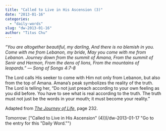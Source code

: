 ```yaml
---
title: "Called to Live in His Ascension (3)"
date: "2013-01-16"
categories: 
  - "daily-words"
slug: "dw-2013-01-16"
author: "Titus Chu"
---
```


_“You are altogether beautiful, my darling,_ _And there is no blemish in you._ _Come with me from Lebanon, my bride,_ _May you come with me from Lebanon._ _Journey down from the summit of Amana,_ _From the summit of Senir and Hermon,_ _From the dens of lions,_ _From the mountains of leopards.”_ _— Song of Songs 4:7-8_

The Lord calls His seeker to come with Him not only from Lebanon, but also from the top of Amana. Amana’s peak symbolizes the reality of the truth. The Lord is telling her, “Do not just preach according to your own feeling as you did before. You have to see what is real according to the truth. The truth must not just be the words in your mouth; it must become your reality.”

Adapted from _[The Journey of Life,](/book-journey "Go to the listing for this book.")_ page 232.

Tomorrow: ["Called to Live in His Ascension" (4)](/dw-2013-01-17 "Go to the entry for this "Daily Word."")

